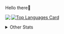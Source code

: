 <p>Hello there👋</p>

<a href="https://github.com/anuraghazra/github-readme-stats">
  <img align="left" src="https://github-readme-stats.vercel.app/api?username=helloTsubasa&count_private=true&show_icons=true" />
</a>

[![Top Languages Card](https://github-readme-stats.vercel.app/api/top-langs/?username=helloTsubasa&count_private=true&layout=compact&langs_count=12&hide_border=true)](https://github.com/anuraghazra/github-readme-stats)

<details>

<summary> Other Stats </summary>
 
[![trophy](https://github-profile-trophy.vercel.app/?username=helloTsubasa&no-frame=true&theme=onedark)](https://github.com/ryo-ma/github-profile-trophy)
[![Contribution Stats](https://github-contribution-stats.vercel.app/api/?username=helloTsubasa)](https://github.com/LordDashMe/github-contribution-stats/)

</details>
